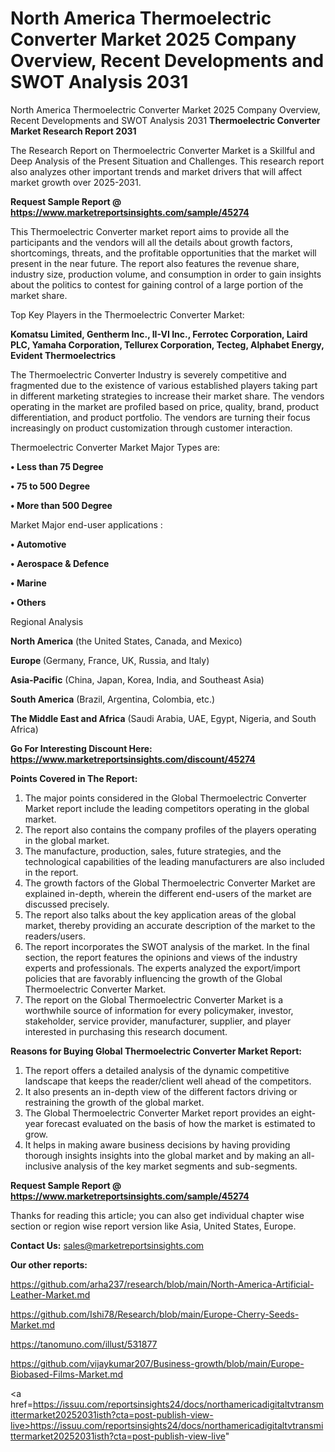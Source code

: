 # North America Thermoelectric Converter Market 2025 Company Overview, Recent Developments and SWOT Analysis 2031
North America Thermoelectric Converter Market 2025 Company Overview, Recent Developments and SWOT Analysis 2031
<strong>Thermoelectric Converter Market Research Report 2031</strong>

The Research Report on Thermoelectric Converter Market is a Skillful and Deep Analysis of the Present Situation and Challenges. This research report also analyzes other important trends and market drivers that will affect market growth over 2025-2031.

<strong>Request Sample Report @ <a href=https://www.marketreportsinsights.com/sample/45274>https://www.marketreportsinsights.com/sample/45274</a></strong>

This Thermoelectric Converter market report aims to provide all the participants and the vendors will all the details about growth factors, shortcomings, threats, and the profitable opportunities that the market will present in the near future. The report also features the revenue share, industry size, production volume, and consumption in order to gain insights about the politics to contest for gaining control of a large portion of the market share.

Top Key Players in the Thermoelectric Converter Market:

<strong>Komatsu Limited, Gentherm Inc., II-VI Inc., Ferrotec Corporation, Laird PLC, Yamaha Corporation, Tellurex Corporation, Tecteg, Alphabet Energy, Evident Thermoelectrics</strong>

The Thermoelectric Converter Industry is severely competitive and fragmented due to the existence of various established players taking part in different marketing strategies to increase their market share. The vendors operating in the market are profiled based on price, quality, brand, product differentiation, and product portfolio. The vendors are turning their focus increasingly on product customization through customer interaction.

Thermoelectric Converter Market Major Types are:

<strong>•  Less than 75 Degree

•  75 to 500 Degree

•  More than 500 Degree</strong>

Market Major end-user applications :

<strong>•  Automotive

•  Aerospace & Defence

•  Marine

•  Others</strong>

Regional Analysis

</u><strong><b>North America</b></strong> (the United States, Canada, and Mexico)

<strong><b>Europe </b></strong>(Germany, France, UK, Russia, and Italy)

<strong><b>Asia-Pacific</b></strong> (China, Japan, Korea, India, and Southeast Asia)

<strong><b>South America</b></strong> (Brazil, Argentina, Colombia, etc.)

<strong><b>The Middle East and Africa</b></strong> (Saudi Arabia, UAE, Egypt, Nigeria, and South Africa)

<strong>Go For Interesting Discount Here: <a href=https://www.marketreportsinsights.com/discount/45274>https://www.marketreportsinsights.com/discount/45274</a></strong>

<strong>Points Covered in The Report:</strong>
<ol>
  <li>The major points considered in the Global Thermoelectric Converter Market report include the leading competitors operating in the global market.</li>
  <li>The report also contains the company profiles of the players operating in the global market.</li>
  <li>The manufacture, production, sales, future strategies, and the technological capabilities of the leading manufacturers are also included in the report.</li>
  <li>The growth factors of the Global Thermoelectric Converter Market are explained in-depth, wherein the different end-users of the market are discussed precisely.</li>
  <li>The report also talks about the key application areas of the global market, thereby providing an accurate description of the market to the readers/users.</li>
  <li>The report incorporates the SWOT analysis of the market. In the final section, the report features the opinions and views of the industry experts and professionals. The experts analyzed the export/import policies that are favorably influencing the growth of the Global Thermoelectric Converter Market.</li>
  <li>The report on the Global Thermoelectric Converter Market is a worthwhile source of information for every policymaker, investor, stakeholder, service provider, manufacturer, supplier, and player interested in purchasing this research document.</li>
</ol>
<strong>Reasons for Buying Global Thermoelectric Converter Market Report:</strong>

<ol>
  <li>The report offers a detailed analysis of the dynamic competitive landscape that keeps the reader/client well ahead of the competitors.</li>
  <li>It also presents an in-depth view of the different factors driving or restraining the growth of the global market.</li>
  <li>The Global Thermoelectric Converter Market report provides an eight-year forecast evaluated on the basis of how the market is estimated to grow.</li>
  <li>It helps in making aware business decisions by having providing thorough insights insights into the global market and by making an all-inclusive analysis of the key market segments and sub-segments.</li>
</ol>
<strong>Request Sample Report @ <a href=https://www.marketreportsinsights.com/sample/45274>https://www.marketreportsinsights.com/sample/45274</a></strong>


Thanks for reading this article; you can also get individual chapter wise section or region wise report version like Asia, United States, Europe.

<strong>Contact Us:</strong>
sales@marketreportsinsights.com

<strong>Our other reports:</strong>

<a href=https://github.com/arha237/research/blob/main/North-America-Artificial-Leather-Market.md>https://github.com/arha237/research/blob/main/North-America-Artificial-Leather-Market.md</a>

<a href=https://github.com/Ishi78/Research/blob/main/Europe-Cherry-Seeds-Market.md>https://github.com/Ishi78/Research/blob/main/Europe-Cherry-Seeds-Market.md</a>

<a href=https://tanomuno.com/illust/531877>https://tanomuno.com/illust/531877</a>

<a href=https://github.com/vijaykumar207/Business-growth/blob/main/Europe-Biobased-Films-Market.md>https://github.com/vijaykumar207/Business-growth/blob/main/Europe-Biobased-Films-Market.md</a>

<a href=https://issuu.com/reportsinsights24/docs/northamericadigitaltvtransmittermarket20252031isth?cta=post-publish-view-live>https://issuu.com/reportsinsights24/docs/northamericadigitaltvtransmittermarket20252031isth?cta=post-publish-view-live</a>"
